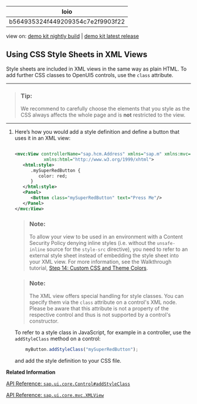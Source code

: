<!-- loiob564935324f449209354c7e2f9903f22 -->

| loio |
| -----|
| b564935324f449209354c7e2f9903f22 |

<div id="loio">

view on: [demo kit nightly build](https://openui5nightly.hana.ondemand.com/topic/b564935324f449209354c7e2f9903f22) | [demo kit latest release](https://sdk.openui5.org/topic/b564935324f449209354c7e2f9903f22)</div>

## Using CSS Style Sheets in XML Views

Style sheets are included in XML views in the same way as plain HTML. To add further CSS classes to OpenUI5 controls, use the `class` attribute.

***

> ### Tip:  
> We recommend to carefully choose the elements that you style as the CSS always affects the whole page and is **not** restricted to the view.

***

1.  Here’s how you would add a style definition and define a button that uses it in an XML view:

    ```xml
    
    <mvc:View controllerName="sap.hcm.Address" xmlns="sap.m" xmlns:mvc="sap.ui.core.mvc"
               xmlns:html="http://www.w3.org/1999/xhtml">
       <html:style>
          .mySuperRedButton {
             color: red;
          }
       </html:style>
       <Panel>
          <Button class="mySuperRedButton" text="Press Me"/>
       </Panel>
    </mvc:View>
    ```

    > ### Note:  
    > To allow your view to be used in an environment with a Content Security Policy denying inline styles \(i.e. without the `unsafe-inline` source for the `style-src` directive\), you need to refer to an external style sheet instead of embedding the style sheet into your XML view. For more information, see the Walkthrough tutorial, [Step 14: Custom CSS and Theme Colors](Step_14_Custom_CSS_and_Theme_Colors_723f4b2.md).

    > ### Note:  
    > The XML view offers special handling for style classes. You can specify them via the `class` attribute on a control's XML node. Please be aware that this attribute is not a property of the respective control and thus is not supported by a control's constructor.

    To refer to a style class in JavaScript, for example in a controller, use the `addStyleClass` method on a control:

    ```js
        myButton.addStyleClass("mySuperRedButton");
    ```

    and add the style definition to your CSS file.


**Related Information**  


[API Reference: `sap.ui.core.Control#addStyleClass`](https://sdk.openui5.org/api/sap.ui.core.Control%23methods/addStyleClass)

[API Reference: `sap.ui.core.mvc.XMLView`](https://sdk.openui5.org/api/sap.ui.core.mvc.XMLView)

